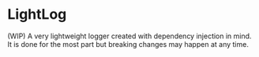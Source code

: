 # LightLog
(WIP) A very lightweight logger created with dependency injection in mind.
It is done for the most part but breaking changes may happen at any time.
